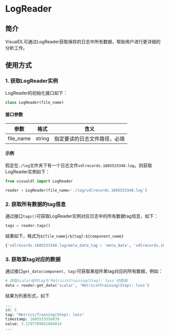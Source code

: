 # LogReader

## 简介
VisualDL可通过LogReader获取保存的日志中所有数据，帮助用户进行更详细的分析工作。

## 使用方式

### 1. 获取LogReader实例

LogReader的初始化接口如下：
```python
class LogReader(file_name)
```
#### 接口参数

| 参数            | 格式    | 含义                                                         |
| --------------- | ------- | ------------------------------------------------------------ |
| file_name       | string  | 指定要读的日志文件路径，必填|

#### 示例

假定在`./log`文件夹下有一个日志文件`vdlrecords.1605533348.log`，则获取LogReader实例如下：

```python
from visualdl import LogReader

reader = LogReader(file_name='./log/vdlrecords.1605533348.log')
```

### 2. 获取所有数据的tag信息
通过接口`tags()`可获取LogReader实例对应日志中的所有数据tag信息，如下：
```python
tags = reader.tags()
```
结果如下，格式为`${file_name}/${tag}:${component_name}`
```python
{'vdlrecords.1605533348.log/meta_data_tag': 'meta_data', 'vdlrecords.1605533348.log/Metrics%Training(Step): loss': 'scalar', 'vdlrecords.1605533348.log/Metrics%Training(Step): acc1': 'scalar', 'vdlrecords.1605533348.log/Metrics%Training(Step): acc5': 'scalar', 'vdlrecords.1605533348.log/Metrics%Training(Step): lr': 'scalar', 'vdlrecords.1605533348.log/Metrics%Eval(Epoch): acc1': 'scalar', 'vdlrecords.1605533348.log/Metrics%Eval(Epoch): acc5': 'scalar'}
```

### 3. 获取某tag对应的数据
通过接口`get_data(component, tag)`可获取某组件某tag对应的所有数据，例如：
```python
# 获取scalar组件tag为`Metrics%Training(Step): loss`的数据
data = reader.get_data('scalar', 'Metrics%Training(Step): loss')
```
结果为列表形式，如下
```python
...
id: 5
tag: "Metrics/Training(Step): loss"
timestamp: 1605533356039
value: 3.1297709941864014
...
```

